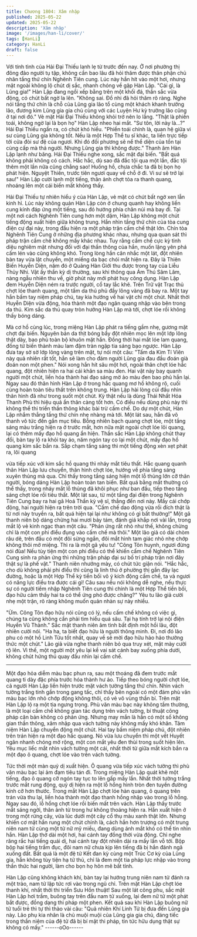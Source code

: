 ```yaml
---
title: Chương 1804: Xâm nhập
published: 2025-05-22
updated: 2025-05-22
description: 'Xâm nhập'
image: '/images/han-li/cover/'
tags: [HanLi]
category: HanLi
draft: false
---
```


Với tính tình của Hải Đại Thiếu lanh lẹ từ trước đến nay. Ở nơi
phường thị đông đảo người tụ tập, không cần bao lâu đã hỏi thăm
được thân phận chủ nhân tầng thứ chín Nghênh Tiên cung. Lúc
này hắn hít vào một hơi, nhưng mặt ngoài không lộ chút dị sắc,
nhanh chóng về gặp Hàn Lập.
"Cái gì, là Lũng gia!" Hàn Lập đang ngồi xếp bằng trên một khối
đá, thần sắc vừa động, có chút bất ngờ la lên.
"Không sai. Đồ nhi đã hỏi thăm rõ ràng. Nghe nói tầng thứ chín là
chỗ của Lũng gia lão tổ cùng một khách khanh trưởng lão, đương
kim Lũng gia gia chủ cùng với các Luyện Hư kỳ trưởng lão cũng ở
tại nơi đó." Vẻ mặt Hải Đại Thiếu không khỏi trở nên lo lắng.
"Thật là phiền toái, không ngờ lại là bọn họ" Hàn Lập nheo hai
mắt.
"Sư tôn, lời này là…?" Hải Đại Thiếu ngẩn ra, có chút khó hiểu.
"Phiền toái chính là, quan hệ giữa vi sư cùng Lũng gia không tốt.
Nếu là một Hợp Thể tu sĩ khác, ta liền trực tiếp tới cửa đòi sư đệ
của ngươi. Khi đó đối phương sẽ nể thể diện của tồn tại cùng cấp
mà thả người. Nhưng Lũng gia thì không được." Thanh âm Hàn
Lập lạnh như băng.
Hải Đại Thiếu nghe xong, sắc mặt đại biến.
"Bất quá không phải không có cách. Hắc hắc, dù sao đã đắc tội
qua một lần, đắc tội thêm một lần nữa cũng chẳng sao! Huống hồ,
chưa chắc ta đã bị bọn họ phát hiện. Nguyệt Thiên, trước tiên
ngươi quay về chỗ ở đi. Vi sư sẽ trở lại sau!" Hàn Lập cười lạnh
một tiếng, thân ảnh chợt tỏa ra thanh quang, nhoáng lên một cái
biến mất không thấy.

Hải Đại Thiếu tự nhiên hiểu ý của Hàn Lập, vẻ mặt có chút bất
ngờ xen lẫn kinh hỉ. Lúc này không quản Hàn Lập còn ở chung
quanh hay không liền cung kính đáp ứng một tiếng, sau đó hướng
phía chân núi mà bay đi.
Tại một nơi cách Nghênh Tiên cung hơn một dặm, Hàn Lập
không một chút tiếng động xuất hiện giữa không trung.
Hắn nhìn tầng thứ chín của tòa cung điện cự đại này, trong đầu
hiện ra một pháp trận cấm chế thật lớn.
Chín tòa Nghênh Tiên Cung ở những địa phương khác nhau,
nhưng qua quan sát thì pháp trận cấm chế không mấy khác nhau.
Tuy rằng cấm chế cực kỳ tinh diệu nghiêm mật nhưng đối với đại
thần thông của hắn, muốn lặng yên phá cấm lén vào cũng không
khó.
Trong lòng hắn cân nhắc một lát, đột nhiên bàn tay vừa lật
chuyển, một miếng da bạc chói mắt hiện ra.
Đây là Thiên Biến Huyễn Diện, năm đó ở Quảng Hàn Giới thu
được trong tay của Liễu Thủy Nhi. Vật ấy thần kỳ dị thường, sau
khi thông qua Ám Thú Sâm Lâm, nàng ngẫu nhiên thu về, giờ
phút này mới phát huy công dụng.
Hàn Lập đem Huyễn Diện ném ra trước người, cổ tay lắc khẽ.
Trên Trữ vật Trạc thủ chợt lóe thanh quang, một tấm da thú phủ
đầy lông vàng đã bay ra.
Một tay hắn bấm tay niệm pháp chú, tay kia hướng về hai vật chỉ
một chút.
Nhất thời Huyễn Diện vừa động, hóa thành một đạo ngân quang
nhập vào bên trong da thú.
Kim sắc da thú quay tròn hướng Hàn Lập mà tới, chợt lóe rồi
không thấy bóng dáng.

Mà cơ hồ cùng lúc, trong miệng Hàn Lập phát ra tiếng gầm nhẹ,
gương mặt chợt đại biến.
Nguyên bản da thịt bóng bẩy đột nhiên mọc lên một lớp lông thật
dày, bao phủ toàn bộ khuôn mặt hắn. Đồng thời hai mắt lóe lam
quang, đồng tử biến thành màu lam đậm tràn ngập tia sáng bạo
ngược.
Hàn Lập đưa tay sờ sờ lớp lông vàng trên mặt, tự nói một câu:
"Tấm da Kim Tí Viên này quả nhiên rất tốt, hẳn sẽ làm cho đám
người Lũng gia đau đầu đoán già đoán non một phen."
Nói xong hắn hít sâu một hơi, ngoài thân chợt lóe hắc quang, đột
nhiên hiện ra hai cái khăn sa màu đen.
Hai vật này bay quanh người một chút, liền hóa thành hai đạo
sáng mờ ảo màu đen bao phủ hắn lại.
Ngay sau đó thân hình Hàn Lập ở trong hắc quang mơ hồ không
rõ, cuối cùng hoàn toàn tiêu thất trên không trung.
Hàn Lập hài lòng cúi đầu nhìn thân hình đã như trong suốt một
chút.
Kỳ thật nếu là dùng Thái Nhất Hóa Thanh Phù thì hiệu quả ẩn
thân càng tốt hơn. Có điều nếu dùng phù này thì không thể thi
triển thần thông khác bài trừ cấm chế.
Do dự một chút, Hàn Lập nhắm thẳng tầng thứ chín nhẹ nhàng
mà tới. Một lát sau, hắn đã vô thanh vô tức đến gần mục tiêu.
Bỗng nhiên bạch quang chợt lóe, một tầng sáng màu trắng hiện
ra ở trước mắt, hơn nữa mặt ngoài chợt lóe lôi quang, lại có thêm
mấy đạo hồ quang ẩn hiện.
Thần sắc Hàn Lập không chút thay đổi, bàn tay lộ ra khỏi tay áo,
năm ngón tay co lại một chút, mấy đạo hồ quang kim sắc bắn ra.
Sắp chạm tầng sáng thì một tiếng động xèn xẹt phát ra, lôi quang

vừa tiếp xúc với kim sắc hồ quang thì nháy mắt tiêu thất.
Hắc quang quanh thân Hàn Lập lưu chuyển, thân hình chợt lóe,
hướng về phía tầng sáng xuyên thủng mà qua.
Chỉ thấy trong tầng sáng hiện một lỗ thủng lớn cỡ thân người,
bóng dáng Hàn Lập hoàn toàn tan biến.
Bất quá bằng mắt thường có thể thấy, trong nháy mắt lỗ thủng đã
khôi phục như ban đầu, tiếp theo tầng sáng chợt lóe rồi tiêu thất.
Một lát sau, từ một tầng đại điện trong Nghênh Tiên Cung bay ra
hai gã Hoá Thần kỳ vệ sĩ, thẳng đến nơi này.
Mấy cái chớp động, hai người hiện ra trên trời qua.
"Cấm chế dao động vừa rồi đích thật là từ nơi này truyền ra, bất
quá hiện tại lại như không có gì bất thường!" Một gã thanh niên bộ
dáng chừng hai mươi bảy tám, đánh giá khắp nơi vài lần, trong
mắt lộ vẻ kinh ngạc than một câu.
"Phản ứng rất nhỏ như thế, không chừng chỉ là một con phi điểu
đụng vào cấm chế mà thôi." Một lão giả có dài chòm râu dê, trên
đầu có một đôi sừng ngắn, đôi mắt hình tam giác nhỏ nhẹ chớp
không thôi mở miệng.
Thì ra là một gã yêu tu!
"Công Tôn huynh, ngươi đừng nói đùa! Nếu tùy tiện một con phi
điểu có thể khiến cấm chế Nghênh Tiên Cung sinh ra phản ứng
thì những trận pháp đại sư bố trí pháp trận nơi đây thật sự là phế
vật." Thanh niên nhướng mày, có chút tức giận nói.
"Hắc hắc, cho dù không phải phi điểu thì cũng là linh thú ở
phường thị gần đây lạc đường, hoặc là một Hợp Thể kỳ tiền bối vô
ý kích động cấm chế, ta và ngươi có năng lực điều tra được cái gì!
Câu sau nếu nói không dễ nghe, nếu thực sự có người tiềm nhập
Nghênh Tiên cung thì chính là một Hợp Thể tiền bối, đạo hữu cảm
thấy hai ta có thể ứng phó được chăng?" Yêu tu lão giả cười nhẹ
một trận, rõ ràng không muốn quản nhàn sự này nhiều.

"Ừm. Công Tôn đạo hữu nói cũng có lý, nếu cấm chế không có
việc gì, chúng ta cũng không cần phải tìm hiểu quá sâu. Tại hạ
tính trở lại nội điện Huyền Vũ Thành." Sắc mặt thanh niên âm tình
bất định một hồi lâu, đột nhiên cười nói.
"Ha ha, ta biết đạo hữu là người thông minh. Đi, nơi đó lão phu có
một hồ Linh Tửu tốt nhất, quay về sẽ mời đạo hữu hảo hảo
thưởng thức một chút." Lão giả vừa nghe thanh niên bỏ qua truy
xét, mặt mày cười rộ lên.
Vì thế, một người một yêu lại kề vai sát cánh bay xuống phía
dưới, không chút hứng thú quay đầu nhìn lại cấm chế.
***
Một đạo hỏa diễm màu bạc phun ra, sau một thoáng đã đem
trước mắt quang ti dày đặc phía trước hóa thành hư ảo.
Tiếp theo bóng người chợt lóe, cả người Hàn Lập liền hiện trước
mặt vách tường tầng thứ chín.
Nhìn vách tường trắng tinh gần trong gang tấc, chỉ thấy bên ngoài
có một đám phù văn màu bạc lớn nhỏ chớp động không thôi, có
vẻ vô vùng thần bí. Trên mặt Hàn Lập lộ ra một tia ngưng trọng.
Phù văn màu bạc này không tầm thường, là một loại cấm chế
không gian tác dụng trên vách tường, bí thuật công pháp căn bản
không có phản ứng.
Nhưng may mắn là hắn có một số không gian thần thông, xâm
nhập qua vách tường này không mấy khó khăn.
Tâm niệm Hàn Lập chuyển động một chút. Hai tay bấm niệm
pháp chú, đột nhiên trên trán hiện ra một đạo hắc quang. Nó vừa
lưu chuyển thì một vết Huyết ngân nhanh chóng mở rộng, một
con mắt yêu đen thùi trong suốt hiện lên.
Yêu mục liếc mắt nhìn vách tường một cái, nhất thời từ giữa mắt
kích bắn ra một đạo ô quang, chợt lóe vào trên vách tường.

Tức thời một màn quỷ dị xuất hiện.
Ô quang vừa tiếp xúc vách tường thì phù văn màu bạc lại ảm
đạm tiêu tán đi.
Trong miệng Hàn Lập quát khẽ một tiếng, đạo ô quang cỡ ngón
tay tục to lên gấp mấy lần.
Nhất thời tường trắng trước mắt rung động, quỷ dị hiện ra một lỗ
hổng hình tròn đen tuyền đường kính cỡ hơn thước.
Trong mắt Hàn Lập chợt lóe hàn quang, ô quang trên trán vừa thu
lại, liền hóa thành một đạo thanh hồng nhập vào trong lỗ hỗng.
Ngay sau đó, lỗ hổng chợt lóe rồi biến mất trên vách.
Hàn Lập thấy trước mắt sáng ngời, thân ảnh từ trong hư không
thoáng hiện ra.
Hắn xuất hiện ở trong một rừng cây, vừa lúc dưới một cây cổ thụ
màu xanh thật lớn.
Nhưng khiến cơ mặt hắn rung một chút chính là, cách hắn hơn
trượng có một trung niên nam tử cùng một tử nữ mỹ miều, đang
dùng ánh mắt khó có thể tin nhìn hắn.
Hàn Lập thở dài một hơi, hai cánh tay đồng thời vừa động.
Chỉ nghe răng rắc hai tiếng quái dị, hai cánh tay đột nhiên dài ra
mấy lần vỗ tới.
Bộp bộp hai tiếng trầm đục, đôi nam nữ chưa kịp lên tiếng đã bị
hắn đánh ngã xuống đất.
Bất quá là một đệ tử Kết đan kỳ cùng một Trúc Cơ kỳ của Lũng
gia, hắn không tùy tiện hạ tử thủ, chỉ là đem một tia pháp lực
nhập vào trong thần thức hai người, làm cho bọn họ hôn mê bất
tỉnh.

Hàn Lập cũng không khách khí, bàn tay lại hướng trung niên nam
tử đánh ra một trảo, nam tử lập tức rơi vào trong ngũ chỉ.
Trên mặt Hàn Lập chợt lóe thanh khí, nhất thời thi triển Sưu Hồn
thuật!
Sau một lát công phu, sắc mặt Hàn Lập hơi trầm, buông tay trên
đầu nam tử xuống, lại đem nữ tử một phát bắt được, đồng dạng
thi pháp một phen.
Kết quả sau khi Hàn Lập buông nữ tử tuổi trẻ thì tự thì thào vài
câu:
"Quả nhiên Khí Linh Tử bị đưa đến Lũng gia này. Lão phụ kia
nhân là chủ muội muội của Lũng gia gia chủ, đáng tiếc trong thần
niệm của đệ tử đã bị bí mật thi pháp, tin tức hữu dụng thật sự
không có mấy."
------oOo------
